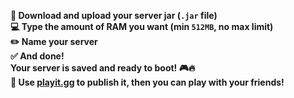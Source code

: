 **🚀 Download and upload your server jar (`.jar` file)**  
**💻 Type the amount of RAM you want (min `512MB`, no max limit)**  
**✏️ Name your server**  
**✅ And done!**  
**Your server is saved and ready to boot! 🎮🔥**  
**📱 Use [playit.gg](https://playit.gg/) to publish it, then you can play with your friends!**  
